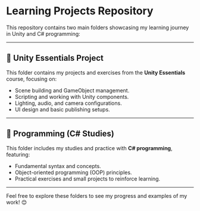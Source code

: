 # Learning Projects Repository

This repository contains two main folders showcasing my learning journey in Unity and C# programming:

---

## 📁 Unity Essentials Project
This folder contains my projects and exercises from the **Unity Essentials** course, focusing on:
- Scene building and GameObject management.
- Scripting and working with Unity components.
- Lighting, audio, and camera configurations.
- UI design and basic publishing setups.

---

## 📁 Programming (C# Studies)
This folder includes my studies and practice with **C# programming**, featuring:
- Fundamental syntax and concepts.
- Object-oriented programming (OOP) principles.
- Practical exercises and small projects to reinforce learning.

---

Feel free to explore these folders to see my progress and examples of my work! 😊
